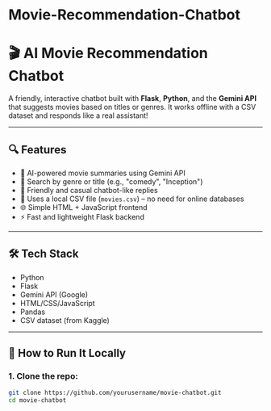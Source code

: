 # Movie-Recommendation-Chatbot
# 🎬 AI Movie Recommendation Chatbot

A friendly, interactive chatbot built with **Flask**, **Python**, and the **Gemini API** that suggests movies based on titles or genres. It works offline with a CSV dataset and responds like a real assistant!

---

## 🔍 Features

- 🧠 AI-powered movie summaries using Gemini API
- 🎥 Search by genre or title (e.g., "comedy", "Inception")
- 💬 Friendly and casual chatbot-like replies
- 📁 Uses a local CSV file (`movies.csv`) – no need for online databases
- 🌐 Simple HTML + JavaScript frontend
- ⚡ Fast and lightweight Flask backend

---

## 🛠 Tech Stack

- Python
- Flask
- Gemini API (Google)
- HTML/CSS/JavaScript
- Pandas
- CSV dataset (from Kaggle)

---

## 🚀 How to Run It Locally

### 1. Clone the repo:
```bash
git clone https://github.com/yourusername/movie-chatbot.git
cd movie-chatbot

